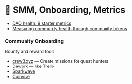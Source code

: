 # 📏 SMM, Onboarding, Metrics

- [DAO health: 9 starter metrics](https://mirror.xyz/itamarg.eth/Cxs_pTvMQ3-Udj1MYDZW46OZxGnHET1cHQX_tTozckw)
- [Measuring community health through community tokens](https://mirror.xyz/itamarg.eth/cFCMTRNKRI1cl0A-Jm50jHqoO2Nio7VuglGi0l8hWag)

### Community Onboarding
Bounty and reward tools
- [crew3.xyz](https://crew3.xyz/) — Create missions for quest hunters
- [Dework](https://dework.xyz/) — like Trello
- [Sparkwave](https://sparkwave.xyz/)
- [Coinvise](https://www.coinvise.co/)